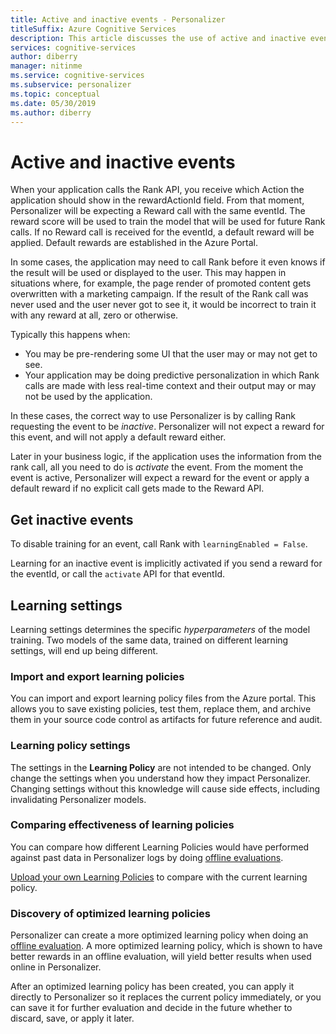 ```yaml
---
title: Active and inactive events - Personalizer
titleSuffix: Azure Cognitive Services
description: This article discusses the use of active and inactive events, learning settings and learning policies within the Personalizer service.
services: cognitive-services
author: diberry
manager: nitinme
ms.service: cognitive-services
ms.subservice: personalizer
ms.topic: conceptual
ms.date: 05/30/2019
ms.author: diberry
---
```


# Active and inactive events

When your application calls the Rank API, you receive which Action the application should show in the rewardActionId field.  From that moment, Personalizer will be expecting a Reward call with the same eventId. The reward score will be used to train the model that will be used for future Rank calls. If no Reward call is received for the eventId, a default reward will be applied. Default rewards are established in the Azure Portal.

In some cases, the application may need to call Rank before it even knows if the result will be used or displayed to the user. This may happen in situations where, for example, the page render of promoted content gets overwritten with a marketing campaign. If the result of the Rank call was never used and the user never got to see it, it would be incorrect to train it with any reward at all, zero or otherwise.

Typically this happens when:

* You may be pre-rendering some UI that the user may or may not get to see. 
* Your application may be doing predictive personalization in which Rank calls are made with less real-time context and their output may or may not be used by the application. 

In these cases, the correct way to use Personalizer is by calling Rank requesting the event to be _inactive_. Personalizer will not expect a reward for this event, and will not apply a default reward either.

Later in your business logic, if the application uses the information from the rank call, all you need to do is _activate_ the event. From the moment the event is active, Personalizer will expect a reward for the event or apply a default reward if no explicit call gets made to the Reward API.

## Get inactive events

To disable training for an event, call Rank with `learningEnabled = False`.

Learning for an inactive event is implicitly activated if you send a reward for the eventId, or call the `activate` API for that eventId.

## Learning settings

Learning settings determines the specific *hyperparameters* of the model training. Two models of the same data, trained on different learning settings, will end up being different.

### Import and export learning policies

You can import and export learning policy files from the Azure portal. This allows you to save existing policies, test them, replace them, and archive them in your source code control as artifacts for future reference and audit.

### Learning policy settings

The settings in the **Learning Policy** are not intended to be changed. Only change the settings when you understand how they impact Personalizer. Changing settings without this knowledge will cause side effects, including invalidating Personalizer models.

### Comparing effectiveness of learning policies

You can compare how different Learning Policies would have performed against past data in Personalizer logs by doing [offline evaluations](concepts-offline-evaluation.md).

[Upload your own Learning Policies](how-to-offline-evaluation.md) to compare with the current learning policy.

### Discovery of optimized learning policies

Personalizer can create a more optimized learning policy when doing an [offline evaluation](how-to-offline-evaluation.md). 
A more optimized learning policy, which is shown to have better rewards in an offline evaluation, will yield better results when used online in Personalizer.

After an optimized learning policy has been created, you can apply it directly to Personalizer so it replaces the current policy immediately, or you can save it for further evaluation and decide in the future whether to discard, save, or apply it later.
